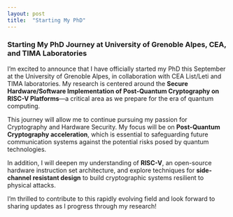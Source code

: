```yaml
---
layout: post
title:  "Starting My PhD"
---
```


### Starting My PhD Journey at University of Grenoble Alpes, CEA, and TIMA Laboratories

I’m excited to announce that I have officially started my PhD this September at the University of Grenoble Alpes, in collaboration with CEA List/Leti and TIMA laboratories. My research is centered around the **Secure Hardware/Software Implementation of Post-Quantum Cryptography on RISC-V Platforms**—a critical area as we prepare for the era of quantum computing.

This journey will allow me to continue pursuing my passion for Cryptography and Hardware Security. My focus will be on **Post-Quantum Cryptography acceleration**, which is essential to safeguarding future communication systems against the potential risks posed by quantum technologies.

In addition, I will deepen my understanding of **RISC-V**, an open-source hardware instruction set architecture, and explore techniques for **side-channel resistant design** to build cryptographic systems resilient to physical attacks.

I’m thrilled to contribute to this rapidly evolving field and look forward to sharing updates as I progress through my research!